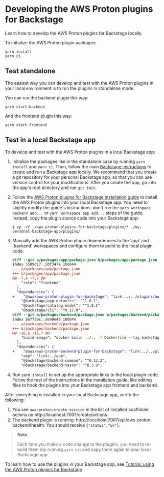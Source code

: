 # Developing the AWS Proton plugins for Backstage

Learn how to develop the AWS Proton plugins for Backstage locally.

To initialize the AWS Proton plugin packages:

```shell
yarn install
yarn ci
```

## Test standalone

The easiest way you can develop and test with the AWS Proton plugins in your local environment is to run the plugins in standalone mode.

You can run the backend plugin this way:

```shell
yarn start:backend
```

And the frontend plugin this way:

```shell
yarn start:frontend
```

## Test in a local Backstage app

To develop and test with the AWS Proton plugins in a local Backstage app:

1. Initialize the packages like in the standalone case by running `yarn install` and `yarn ci`.  Then, follow the main [Backstage instructions](https://backstage.io/docs/getting-started/create-an-app) to create and run a Backstage app locally.  We recommend that you create a git repository for your personal Backstage app, so that you can use version control for your modifications.  After you create the app, go into the app's root directory and run `git init`.

1. Follow the [AWS Proton plugins for Backstage installation guide](install.md) to install the AWS Proton plugins into your local Backstage app.  You need to slightly modify the guide's instructions: don't run the `yarn workspace backend add...` or `yarn workspace app add...` steps of the guide.  Instead, copy the plugin source code into your Backstage app:

    ```shell
    $ cp -rf ./aws-proton-plugins-for-backstage/plugins/* ./my-personal-backstage-app/plugins/
    ```

1. Manually add the AWS Proton plugin dependencies to the 'app' and 'backend' workspaces and configure them to point to the local plugin code:

    ```diff
    diff --git a/packages/app/package.json b/packages/app/package.json
    index 5509d17..5bf347a 100644
    --- a/packages/app/package.json
    +++ b/packages/app/package.json
    @@ -7,6 +7,7 @@
        "role": "frontend"
      },
      "dependencies": {
    +    "@aws/aws-proton-plugin-for-backstage": "link:../../plugins/aws-proton",
        "@backstage/app-defaults": "^1.0.1",
        "@backstage/catalog-model": "^1.0.1",
        "@backstage/cli": "^0.17.0",
    diff --git a/packages/backend/package.json b/packages/backend/package.json
    index 8e7730c..de90e48 100644
    --- a/packages/backend/package.json
    +++ b/packages/backend/package.json
    @@ -16,6 +16,7 @@
        "build-image": "docker build ../.. -f Dockerfile --tag backstage"
      },
      "dependencies": {
    +    "@aws/aws-proton-backend-plugin-for-backstage": "link:../../plugins/aws-proton-backend",
        "app": "link:../app",
        "@backstage/backend-common": "^0.13.2",
        "@backstage/backend-tasks": "^0.3.0",
    ```

1. Run `yarn install` to set up the appropriate links to the local plugin code.  Follow the rest of the instructions in the installation guide, like editing files to hook the plugins into your Backstage app frontend and backend.

After everything is installed in your local Backstage app, verify the following:
1. You see `aws:proton:create-service` in the list of installed scaffolder actions on http://localhost:7007/create/actions.
2. The backend plugin is running: http://localhost:7007/api/aws-proton-backend/health. You should receive `{"status":"ok"}`.

> **Note**
>
> Each time you make a code change to the plugins, you need to re-build them (by running `yarn ci`) and copy them again to your local Backstage app.

To learn how to use the plugins in your Backstage app, see [Tutorial: using the AWS Proton plugins for Backstage](tutorial.md)  .
